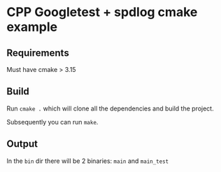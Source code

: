 # CPP Googletest + spdlog cmake example

## Requirements

Must have cmake > 3.15

## Build

Run `cmake .` which will clone all the dependencies and build the project.

Subsequently you can run `make`.

## Output

In the `bin` dir there will be 2 binaries: `main` and `main_test`

